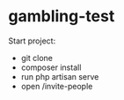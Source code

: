 # gambling-test

Start project:
- git clone
- composer install
- run php artisan serve
- open /invite-people
